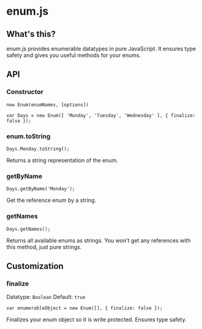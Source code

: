 enum.js
=======

What's this?
----

enum.js provides enumerable datatypes in pure JavaScript. It ensures type safety and gives you useful methods for your enums.

API
---

### Constructor

```
new Enum(enumNames, [options])
```

```
var Days = new Enum([ 'Monday', 'Tuesday', 'Wednesday' ], { finalize: false });
```

### enum.toString

```
Days.Monday.toString();
```

Returns a string representation of the enum.

### getByName

```
Days.getByName('Monday');
```

Get the reference enum by a string.

### getNames

```
Days.getNames();
```

Returns all available enums as strings. You won't get any references with this method, just pure strings.


Customization
-------------

### finalize

Datatype: `Boolean`
Default: `true`

```
var enumerableObject = new Enum([], { finalize: false });
```

Finalizes your enum object so it is write protected. Ensures type safety.